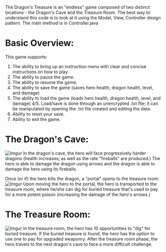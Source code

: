 The Dragon's Treasure is an "endless" game composed of two distinct locations - the Dragon's Cave and the Treasure Room. The best way to understand this code is to look at it using the Model, View, Controller design pattern. The main method is in Controller.java

# Basic Overview:
This game supports:
1. The ability to bring up an instruction menu with clear and concise instructions on how to play.
2. The ability to pause the game.
3. The ability to resume the game.
4. The ability to save the game (saves hero health, dragon health, level, and damage)
5. The ability to load the game (loads hero health, dragon health, level, and damage)
4/5. Load/save is done through an unencrypted .txt file; it can be manipulated by opening the .txt        file created and editing the data.
6. Ability to reset your save.
7. Ability to exit the game.

# The Dragon's Cave:
![Imgur](https://i.imgur.com/QoM7A7U.png)
In the dragon's cave, the hero will face progressively harder dragons (health increases; as well as the rate "fireballs" are produced.) The hero is able to damage the dragon using arrows and the dragon is able to damage the hero using its fireballs. 

Once (or if) the hero kills the dragon, a "portal" opens to the treasure room:
![Imgur](https://i.imgur.com/UjOmc9c.png)
Upon moving the hero to the portal, the hero is transported to the treasure room, where he/she can dig for buried treasure that's used to pay for a more potent poison (increasing the damage of the hero's arrows.)

# The Treasure Room: 
![Imgur](https://i.imgur.com/mHRceTu.png)
In the treasure room, the hero has 10 opportunities to "dig" for buried treasure. If the buried treasure is found, the hero has the option to use one to pay for upgraded weaponry. After the treasure room phase, the hero travels to the next dragon's cave to face a more difficult challenge.
